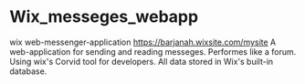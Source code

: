 # Wix_messeges_webapp
wix web-messenger-application
https://barjanah.wixsite.com/mysite
A web-application for sending and reading messeges.
Performes like a forum.
Using wix's Corvid tool for developers.
All data stored in Wix's built-in database.
